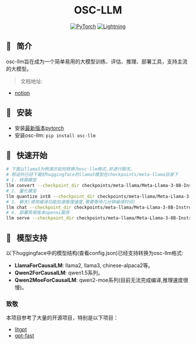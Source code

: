 <div align='center'>

# OSC-LLM
<a href="https://pytorch.org/get-started/locally/"><img alt="PyTorch" src="https://img.shields.io/badge/PyTorch-ee4c2c?logo=pytorch&logoColor=white"></a>
<a href="https://lightning.ai/docs/overview/getting-started"><img alt="Lightning" src="https://img.shields.io/badge/-Lightning-792ee5?logo=pytorchlightning&logoColor=white"></a>

</div>

## 📌&nbsp;&nbsp; 简介

osc-llm旨在成为一个简单易用的大模型训练、评估、推理、部署工具，支持主流的大模型。

> 文档地址:
- [notion](https://wangmengdi.notion.site/OSC-LLM-5a04563d88464530b3d32b31e27c557a)

## 📌&nbsp;&nbsp; 安装

- 安装[最新版本pytorch](https://pytorch.org/get-started/locally/)
- 安装osc-llm: `pip install osc-llm`

## 📌&nbsp;&nbsp; 快速开始
```bash
# 下面以llama3为例演示如何转换为osc-llm格式,并进行聊天。
# 假设你已经下载好huggingface的llama3模型在checkpoints/meta-llama目录下
# 1. 转换模型
llm convert --checkpoint_dir checkpoints/meta-llama/Meta-Llama-3-8B-Instruct
# 2. 量化模型
llm quantize int8 --checkpoint_dir checkpoints/meta-llama/Meta-Llama-3-8B-Instruct --save_dir checkpoints/meta-llama/Meta-Llama-3-8B-Instruct-int8
# 3. 聊天(使用编译功能加速推理速度,需要等待几分钟编译时间)
llm chat --checkpoint_dir checkpoints/meta-llama/Meta-Llama-3-8B-Instruct-int8 --compile true
# 4. 部署简易版本openai服务
llm serve --checkpoint_dir checkpoints/meta-llama/Meta-Llama-3-8B-Instruct-int8
```

## 📌&nbsp;&nbsp; 模型支持

以下huggingface中的模型结构(查看config.json)已经支持转换为osc-llm格式:
- **LlamaForCausalLM**: llama2, llama3, chinese-alpaca2等。
- **Qwen2ForCausalLM**: qwen1.5系列。
- **Qwen2MoeForCausalLM**: qwen2-moe系列(目前无法完成编译,推理速度很慢)。


### 致敬
本项目参考了大量的开源项目，特别是以下项目：

- [litgpt](https://github.com/Lightning-AI/litgpt)
- [gpt-fast](https://github.com/pytorch-labs/gpt-fast)